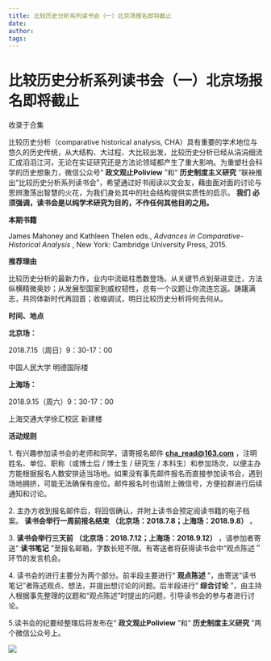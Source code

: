 ```yaml
---
title: 比较历史分析系列读书会（一）北京场报名即将截止
date: 
author: 
tags: 
---
```

# 比较历史分析系列读书会（一）北京场报名即将截止


收录于合集

  

比较历史分析（comparative historical analysis,
CHA）具有重要的学术地位与悠久的历史传统，从大结构、大过程、大比较出发，比较历史分析已经从涓涓细流汇成滔滔江河，无论在实证研究还是方法论领域都产生了重大影响。为重塑社会科学的历史想象力，微信公众号“
**政文观止Poliview** ”和“ **历史制度主义研究**
”联袂推出“比较历史分析系列读书会”，希望通过好书阅读以文会友，藉由面对面的讨论与思辨激荡出智慧的火花，为我们身处其中的社会结构提供实质性的启示。
**我们** **必须强调，读书会是以纯学术研究为目的，不作任何其他目的之用。**

  

 **本期书籍**

  

James Mahoney and Kathleen Thelen eds., _Advances in Comparative-Historical
Analysis_ , New York: Cambridge University Press, 2015.

  

 **推荐理由**

  

比较历史分析的最新力作，业内中流砥柱悉数登场。从关键节点到渐进变迁，方法纵横精微奥妙；从发展型国家到威权韧性，总有一个议题让你流连忘返。踌躇满志，共同体新时代再回首；收缩调试，明日比较历史分析将何去何从。

  

 **时间、地点**

  

 **北京场：**

2018.7.15（周日）9：30-17：00

中国人民大学 明德国际楼

 **上海场：**

2018.9.15（周六）9：30-17：00

上海交通大学徐汇校区 新建楼

  

 **活动规则**

  

1\. 有兴趣参加读书会的老师和同学，请寄报名邮件 **cha_read@163.com** ，注明姓名、单位、职称（或博士后 / 博士生 / 研究生 /
本科生）和参加场次，以便主办方能根据报名人数安排适当场地。如果没有事先邮件报名而直接参加读书会，遇到场地拥挤，可能无法确保有座位。邮件报名时也请附上微信号，方便拉群进行后续通知和讨论。

  

2\. 主办方收到报名邮件后，将回信确认，并附上读书会预定阅读书籍的电子档案。 **读书会举行一周前报名结束**
**（北京场：2018.7.8；上海场：2018.9.8）** 。

  

3\. **读书会举行三天前** **（北京场：2018.7.12；上海场：2018.9.12）** ，请参加者寄送“ **读书笔记**
”至报名邮箱，字数长短不限。有寄送者将获得读书会中“观点陈述＂环节的发言机会。

  

4\. 读书会的进行主要分为两个部分。前半段主要进行“ **观点陈述** ”，由寄送“读书笔记”者陈述观点、想法，并提出想讨论的问题。后半段进行“
**综合讨论** ”，由主持人根据事先整理的议题和“观点陈述”时提出的问题，引导读书会的参与者进行讨论。

  

5.读书会的纪要经整理后将发布在“ **政文观止Poliview** ”和“ **历史制度主义研究** ”两个微信公众号上。

  

![](/images/552/2.png)

  

